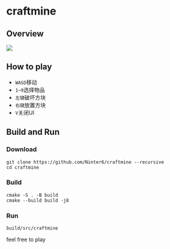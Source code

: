 # craftmine
## Overview
![](https://files.catbox.moe/g72oqr.png)

## How to play
- `WASD`移动
- `1~9`选择物品
- `左键`破坏方块
- `右键`放置方块
- `V`关闭UI

## Build and Run
### Download
```
git clone https://github.com/Ninter6/craftmine --recursive
cd craftmine
```
### Build
```
cmake -S . -B build
cmake --build build -j8
```
### Run
```
build/src/craftmine
```
feel free to play
